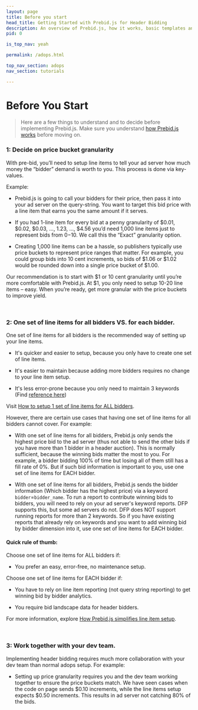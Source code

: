 ```yaml
---
layout: page
title: Before you start
head_title: Getting Started with Prebid.js for Header Bidding
description: An overview of Prebid.js, how it works, basic templates and examples, and more.
pid: 0

is_top_nav: yeah

permalink: /adops.html

top_nav_section: adops
nav_section: tutorials

---
```


<div class="bs-docs-section" markdown="1">

# Before You Start

> Here are a few things to understand and to decide before implementing Prebid.js. Make sure you understand [how Prebid.js works](/overview/intro.html) before moving on.

### 1: Decide on price bucket granularity

With pre-bid, you’ll need to setup line items to tell your ad server how much money the “bidder” demand is worth to you. This process is done via key-values.

Example:


* Prebid.js is going to call your bidders for their price, then pass it into your ad server on the query-string. You want to target this bid price with a line item that earns you the same amount if it serves.

* If you had 1-line item for every bid at a penny granularity of $0.01, $0.02, $0.03, ..., 1.23, ..., $4.56 you’d need 1,000 line items just to represent bids from $0-$10. We call this the “Exact” granularity option.

* Creating 1,000 line items can be a hassle, so publishers typically use price buckets to represent price ranges that matter. For example, you could group bids into 10 cent increments, so bids of $1.06 or $1.02 would be rounded down into a single price bucket of $1.00.

Our recommendation is to start with $1 or 10 cent granularity until you’re more comfortable with Prebid.js. At $1, you only need to setup 10-20 line items – easy. When you’re ready, get more granular with the price buckets to improve yield.

<br>

### 2: One set of line items for all bidders VS. for each bidder.

One set of line items for all bidders is the recommended way of setting up your line items.

- It's quicker and easier to setup, because you only have to create one set of line items.

- It's easier to maintain because adding more bidders requires no change to your line item setup.

- It's less error-prone because you only need to maintain 3 keywords (Find [reference here](/dev-docs/publisher-api-reference.html#default-keywords))

Visit [How to setup 1 set of line items for ALL bidders](/adops/step-by-step.html).

However, there are certain use cases that having one set of line items for all bidders cannot cover. For example:

- With one set of line items for all bidders, Prebid.js only sends the highest price bid to the ad server (thus not able to send the other bids if you have more than 1 bidder in a header auction). This is normally sufficient, because the winning bids matter the most to you. For example, a bidder bidding 100% of time but losing all of them still has a fill rate of 0%. But if such bid information is important to you, use one set of line items for EACH bidder.

- With one set of line items for all bidders, Prebid.js sends the bidder information (Which bidder has the highest price) via a keyword `bidder`=`bidder_name`. To run a report to contribute winning bids to bidders, you will need to rely on your ad server's keyword reports. DFP supports this, but some ad servers do not. DFP does NOT support running reports for more than 2 keywords. So if you have existing reports that already rely on keywords and you want to add winning bid by bidder dimension into it, use one set of line items for EACH bidder.

#### Quick rule of thumb:

Choose one set of line items for ALL bidders if:

 - You prefer an easy, error-free, no maintenance setup.

Choose one set of line items for EACH bidder if:

- You have to rely on line item reporting (not query string reporting) to get winning bid by bidder analytics.

- You require bid landscape data for header bidders.

<!-- Visit [How to setup 1 set of line items for EACH bidder](). -->

For more information, explore [How Prebid.js simplifies line item setup](/overview/how-to-simplify-line-item-setup.html).

<br>

### 3: Work together with your dev team.

Implementing header bidding requires much more collaboration with your dev team than normal adops setup. For example:

- Setting up price granularity requires you and the dev team working together to ensure the price buckets match. We have seen cases when the code on page sends $0.10 increments, while the line items setup expects $0.50 increments. This results in ad server not catching 80% of the bids.



